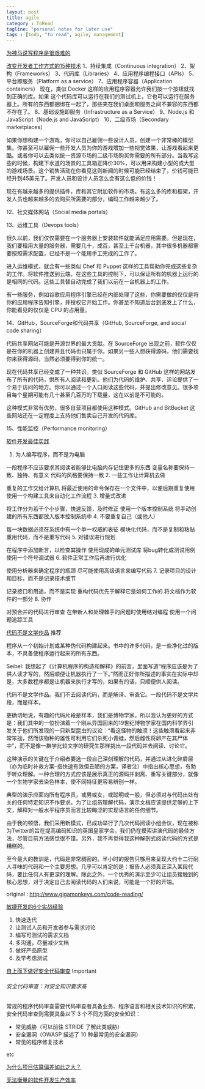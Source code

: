 ```yaml
---
layout: post
title: agile
category : ToRead
tagline: "personal notes for later use"
tags : [todo, "to read", agile, management]
---
```




[为神马说写程序是很艰难的](http://www.oschina.net/translate/why-programming-is-difficult)

[改变开发者工作方式的15种技术](http://www.iteye.com/news/29281)
1、持续集成（Continuous integration）
2、架构（Frameworks）
3、代码库（Libraries）
4、应用程序编程接口（APIs）
5、平台即服务（Platform as a service）
7、应用程序容器（Application containers）
现在，类似 Docker 这样的应用程序容器允许我们按一个按钮就找到正确的库。如果 这个代码库可以运行在我们的测试机上，它也可以运行在服务器上。所有的东西都捆绑在一起了，那些夹在我们桌面和服务之间不兼容的东西都不存在了。
8、基础设施即服务（Infrastructure as a Service）
9、Node.js 和 JavaScript（Node.js and JavaScript）
10、二级市场（Secondary marketplaces）

如果你想构建一个游戏，你可以自己雇佣一些设计人员，创建一个非常棒的模型集。你甚至可以雇佣一些开发人员为你的游戏增加一些视觉效果，让游戏看起来更酷。或者你可以去类似统一资源市场的二级市场购买你需要的所有部分。当我写这些的时候，构建下水道的场景的工具箱正降价30%，可以用来构建小型的或大型的游戏场景。这个销售活动在你看见这则新闻的时候可能已经结束了，价钱可能已经升到45美元了。开发人员和设计人员怎么会有这么低的价钱！

现在有越来越多的提供插件，库和其它附加软件的市场。有这么多的库和框架，开发人员也越来越多的去购买所需要的部分，编码工作越来越少了。

12、社交媒体网站（Social media portals）

13、运维工具（Devops tools）

很久以前，我们仅仅需要在一个服务器上安装软件就能满足应用需要。但是现在，我们要租用大量的服务器，需要几十，成百，甚至上千台机器，其中很多机器都需要按照需求配置，已经不是一个能用手工完成的工作了。

进入运维模式，就会有一些类似 Chef 和 Puppet 这样的工具帮助你完成这些复杂的工作。将软件推送到云端，在这些工具的控制下，可以保证所有的机器上运行的是相同的代码。这些工具替自动完成了我们以前在一台机器上的工作。

有一些服务，例如谷歌应用程序引擎已经在内部处理了这些，你需要做的仅仅是将你的应用程序告知引擎，并授权它开始工作。你甚至不知道后台到底发上了什么，你能看见的仅仅是 CPU 的占用量。

14、GitHub，SourceForge和代码共享（GitHub, SourceForge, and social code sharing）

代码共享网站可能是开源世界的最大贡献。在 SourceForge 出现之前，软件仅仅是在你的机器上创建并且代码也只属于你。如果另一些人想获得源码，他们需要找你来获得源码，当然必须要得到你的统一。

现在代码共享已经变成了一种共识。类似 SourceForge 和 GitHub 这样的网站发布了所有的代码，供所有人阅读和更新。他们为代码的维护、共享、评论提供了一个易于访问的地方。你可以通过一个入口阅读这些代码，并提出修改意见。很多项目每个星期可能有几十甚至几百万的下载量，这在以前是不可能的。

这种模式非常有优势，很多自营项目都使用这种模式。GitHub and BitBucket 这些网站还在一定程度上支持他们售卖自己开发的代码库。

15、性能监控（Performance monitoring）


[软件开发最佳实践](http://www.iteye.com/news/29020)

1.  为人编写程序，而不是为电脑 

一段程序不应该要求其阅读者能够比电脑内存记住更多的东西
变量名称要保持一致、独特、有意义
代码的风格要保持一致
2.  一些工作让计算机去做 

重复的工作交给计算机
将最近使用的命令保存在一个文件中，以便后期重复使用
使用一个构建工具来自动化工作流程
3.  增量式改进 

将工作分为若干个小步骤，快速反馈，及时修正
使用一个版本控制系统
将手动创建的所有东西都放入版本控制系统中
4.  不要重复自己（或他人） 

每一块数据必须在系统中有一个单一权威的表征
模块化代码，而不是复制和粘贴
重用代码，而不是重写代码
5.  对错误进行规划 

在程序中添加断言，以检查其操作
使用现成的单元测试库
将bug转化成测试用例
使用一个符号调试器
6.  软件正常工作后再进行优化 

使用分析器来确定程序的瓶颈
尽可能使用高级语言来编写代码
7.  记录项目的设计和目标，而不是记录技术细节 

记录接口和用途，而不是实现
重构代码优先于解释它是如何工作的
将文档作为软件的一部分
8.  协作 

对预合并的代码进行审查
在带新人和处理棘手的问题时使用结对编程
使用一个问题追踪工具


[代码不是文学作品](http://www.iteye.com/news/28976) 推荐

程序从一个初始计划或某种伪代码构建起来。书中的许多代码，是一些净化过的版本，不具备使程序运行起来的所有东西。

Seibel: 我想起了《计算机程序的构造和解释》的前言，里面写道“程序应该是为了供人读才写的，然后顺便让机器执行了一下。”然而正好你所描述的事实在实际中却是，大多数程序都是让机器来执行才写的，如果有的话，只顺便供人阅读。 

代码不是文学作品。我们不去阅读代码，而是解译、审查它。一段代码不是文学片段，而是样本。

更确切地说，有趣的代码片段是样本，我们是博物学家。所以我认为更好的方式是：我们其中的一位扮演着一个刚从异国回来的19世纪博物学家在国内科学界引发关于他们所发现的一只新型昆虫的议论：“看这怪物的触须！这些触须看起来非常笨拙，然而该物种的雄性可利用它们杀死小青蛙，然后雌性将卵产在其尸体中”，而不是像一群学比较文学的研究生那样挑出一段代码并去阅读、讨论它。 

这种演示的关键在于介绍者要选一段自己深刻理解的代码，并通过从进化碎屑层（亦为临时补救方案–指快速有效但丑陋的方案，译者注）中指出核心思想，有助于听众理解。一种合理的方式应该是展示真正的源码并剥离、重写关键部分，就像一个生物学家去染色样本，使不同特征更容易辨别一样。 

典型的演示应面向所有程序员，或男或女，或聪明或一般，但必须对与代码出处有关的任何特定知识不作要求。为了让组员理解代码，演示文档应该提供足够的上下文，解释对一般水平程序员而言比较晦涩的实现语言的任何细节。

由于我的顿悟，我们采用新模式，已成功举行了几次代码阅读小组会议，现在被称为Twitter的旨在提高编码知识的英国皇家学会。我们仍在摸索讲演代码的最佳方法，尽管目前方法感觉很不错。另外，我不再觉得我这种解剖式阅读代码的方式是糟糕的。 

至今最大的教训是，代码是非常稠密的。半小时的报告只够用来呈现大约十二行耐人寻味的代码和一个主要思想。几乎可以肯定的是：报告人必须真正深入某段代码，要比任何人有更深的理解。除此之外，一个优秀的演示至少可让组员接触到的核心思想，对于决定自己去阅读代码的人们来说，可能是一个好的开端。 

original : http://www.gigamonkeys.com/code-reading/

[敏捷开发的6个实战经验](http://www.iteye.com/news/28541-6-practical-agile-techniques)
1. 快速迭代 
2. 让测试人员和开发者参与需求讨论 
3. 编写可测试的需求文档
4. 多沟通，尽量减少文档 
5. 做好产品原型 
6. 及早考虑测试 


[自上而下做好安全代码审查](http://www.iteye.com/news/28477-application-security-code-review) Important

###### 安全代码审查：对安全知识要求高

常规的程序代码审查需要代码审查者具备业务、程序语言和相关技术知识的积累，安全代码审查则需要具备以下 3 个不同方面的安全知识：

* 常见威胁（可以前往 STRIDE 了解此类威胁）
* 安全漏洞（OWASP 描述了 10 种最常见的安全漏洞）
* 常见的程序修复技术

etc

[为什么项目估算偏差如此之大？](http://www.iteye.com/news/28299)

[无法衡量的软件开发生产效率](http://www.iteye.com/news/28274)























